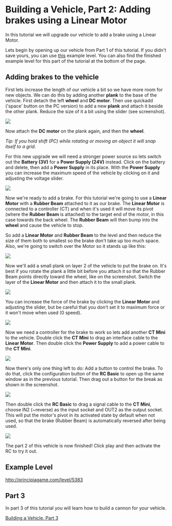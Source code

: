 # Building a Vehicle, Part 2: Adding brakes using a Linear Motor
In this tutorial we will upgrade our vehicle to add a brake using a Linear Motor.

Lets begin by opening up our vehicle from Part 1 of this tutorial. If you didn't save yours, you can use [this](http://principiagame.com/level/5356) example level. You can also find the finished example level for this part of the tutorial at the bottom of the page.

## Adding brakes to the vehicle
First lets increase the length of our vehicle a bit so we have more room for new objects. We can do this by adding another **plank** to the base of the vehicle. First detach the left **wheel** and **DC motor**. Then use quickadd ('space' button on the PC version) to add a new **plank** and attach it beside the other plank. Reduce the size of it a bit using the slider (see screenshot).

![](https://i.imgur.com/JCmSCBF.png)

Now attach the **DC motor** on the plank again, and then the **wheel**.

*Tip: If you hold shift (PC) while rotating or moving an object it will snap itself to a grid.*

For this new upgrade we will need a stronger power source so lets switch out the **Battery (3V)** for a **Power Supply (24V)** instead. Click on the battery and delete, then add a **Power Supply** in its place. With the **Power Supply** you can increase the maximum speed of the vehicle by clicking on it and adjusting the voltage slider.

![](https://i.imgur.com/4UjwSp9.png)

Now we're ready to add a brake. For this tutorial we're going to use a **Linear Motor** with a **Rubber Beam** attached to it as our brake. The **Linear Motor** is connected to a controller (CT) and when it's used it will move its pivot (where the **Rubber Beam** is attached) to the target end of the motor, in this case towards the back wheel. The **Rubber Beam** will then bump into the **wheel** and cause the vehicle to stop.

So add a **Linear Motor** and **Rubber Beam** to the level and then reduce the size of them both to smallest so the brake don't take up too much space.
Also, we're going to switch over the Motor so it stands up like this:

![](https://i.imgur.com/trJmFrL.png)

Now we'll add a small plank on layer 2 of the vehicle to put the brake on. It's best if you rotate the plank a little bit before you attach it so that the Rubber Beam points directly toward the wheel, like on the screenshot. Switch the layer of the **Linear Motor** and then attach it to the small plank.

![](https://i.imgur.com/GNEku6n.png)

You can increase the force of the brake by clicking the **Linear Motor** and adjusting the slider, but be careful that you don't set it to maximum force or it won't move when used (0 speed).

![](https://i.imgur.com/YYUMVQU.png)

Now we need a controller for the brake to work so lets add another **CT Mini** to the vehicle. Double click the **CT Mini** to drag an interface cable to the **Linear Motor**. Then double click the **Power Supply** to add a power cable to the **CT Mini**.

![](https://i.imgur.com/59Q31uh.png)

Now there's only one thing left to do: Add a button to control the brake. To do that, click the configuration button of the **RC Basic** to open up the same window as in the previous tutorial. Then drag out a button for the break as shown in the screenshot.

![](https://i.imgur.com/gsxsNvU.png)

Then double click the **RC Basic** to drag a signal cable to the **CT Mini**, choose IN2 (~reverse) as the input socket and OUT2 as the output socket. This will put the motor's pivot in its activated state by default when not used, so that the brake (Rubber Beam) is automatically reversed after being used.

![](https://i.imgur.com/QyUz784.png)

The part 2 of this vehicle is now finished! Click play and then activate the RC to try it out.

## Example Level
http://principiagame.com/level/5383

## Part 3
In part 3 of this tutorial you will learn how to build a cannon for your vehicle.

[Building a Vehicle, Part 3](Building_A_Vehicle_Part_3)